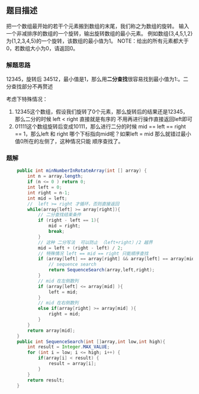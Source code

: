 ## 题目描述

把一个数组最开始的若干个元素搬到数组的末尾，我们称之为数组的旋转。 输入一个非减排序的数组的一个旋转，输出旋转数组的最小元素。 例如数组{3,4,5,1,2}为{1,2,3,4,5}的一个旋转，该数组的最小值为1。 NOTE：给出的所有元素都大于0，若数组大小为0，请返回0。

### 解题思路

12345，旋转后 34512，最小值是1，那么用**二分查找**很容易找到最小值为1:。二分查找部分不再赘述

考虑下特殊情况：

1. 12345这个数组，假设我们旋转了0个元素，那么旋转后的结果还是12345，那么二分的时候 left < right  直接就是有序的 不用再进行操作直接返回left即可
2. 01111这个数组旋转后变成10111，那么进行二分的时候  mid == left == right == 1，那么left 和 right 哪个下标指向mid呢？如果left = mid 那么就错过最小值0所在的左侧了，这种情况只能 顺序查找了。

### 题解

```java
    public int minNumberInRotateArray(int [] array) {
        int n = array.length;
        if (n <= 0 ) return 0;
        int left = 0;
        int right = n-1;
        int mid = left;
        //  left >= right 才循环，否则直接返回 
        while(array[left] >= array[right]){
            // 二分查找结束条件
            if (right - left == 1){
                mid = right;
                break;
            }
            // 这种 二分写法  可以防止 （left+right）/2 越界 
            mid = left + (right - left) / 2;
            // 特殊情况 left == mid == right 只能顺序查找
            if (array[left] == array[right] && array[left] == array[mid]){
                // sequence search
                return SequenceSearch(array,left,right);
            }
            // mid 在左侧数列
            if (array[left] <= array[mid] ){
                left = mid;
            }
            // mid 在右侧数列
            else if(array[right] >= array[mid] ){
                right = mid;
            }
        }
        return array[mid];
    }
    public int SequenceSearch(int []array,int low,int high){
        int result = Integer.MAX_VALUE;
        for (int i = low; i <= high; i++) {
            if(array[i] < result) {
                result = array[i];
            }
        }
        return result;
    }
```

